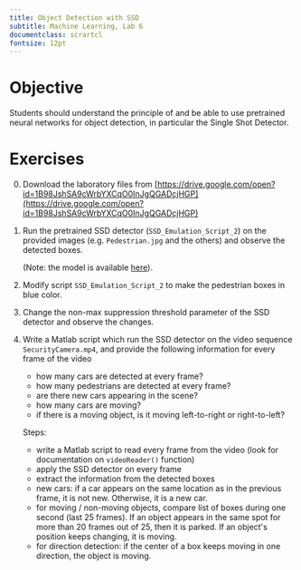 ```yaml
---
title: Object Detection with SSD
subtitle: Machine Learning, Lab 6
documentclass: scrartcl
fontsize: 12pt
---
```


# Objective

Students should understand the principle of and be able to use pretrained neural networks
for object detection, in particular the Single Shot Detector.

# Exercises

0. Download the laboratory files from [https://drive.google.com/open?id=1B98JshSA9cWrbYXCqO0InJgQGADcjHGP](https://drive.google.com/open?id=1B98JshSA9cWrbYXCqO0InJgQGADcjHGP)

1. Run the pretrained SSD detector (`SSD_Emulation_Script_2`) on the provided images (e.g. `Pedestrian.jpg` and the others) and observe the detected boxes.

    (Note: the model is available [here](https://github.com/fanyang16120029/SSD-Single-Shot-Detector-in-Matlab)).

1. Modify script `SSD_Emulation_Script_2` to make the pedestrian boxes in blue color.

2. Change the non-max suppression threshold parameter of the SSD detector and observe the changes.
	
3. Write a Matlab script which run the SSD detector on the video sequence `SecurityCamera.mp4`, and provide the following information for every frame of the video

    - how many cars are detected at every frame?
	- how many pedestrians are detected at every frame?
	- are there new cars appearing in the scene?
	- how many cars are moving?
	- if there is a moving object, is it moving left-to-right or right-to-left?
 
     Steps:
	 
      - write a Matlab script to read every frame from the video (look for documentation on `videoReader()` function)
	  - apply the SSD detector on every frame
	  - extract the information from the detected boxes
	  - new cars: if a car appears on the same location as in the previous frame, it is not new. Otherwise, it is a new car.
	  - for moving / non-moving objects, compare list of boxes during one second (last 25 frames). 
	  If an object appears in the same spot for more than 20 frames out of 25, then it is parked.
	  If an object's position keeps changing, it is moving.
	  - for direction detection: if the center of a box keeps moving in one direction, the object is moving.
